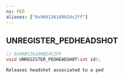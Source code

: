 ```yaml
---
ns: PED
aliases: ["0x96b1361d9b24c2ff"]
---
```

## UNREGISTER_PEDHEADSHOT

```c
// 0x96B1361D9B24C2FF
void UNREGISTER_PEDHEADSHOT(int id);
```

```
Releases headshot associated to a ped
```
